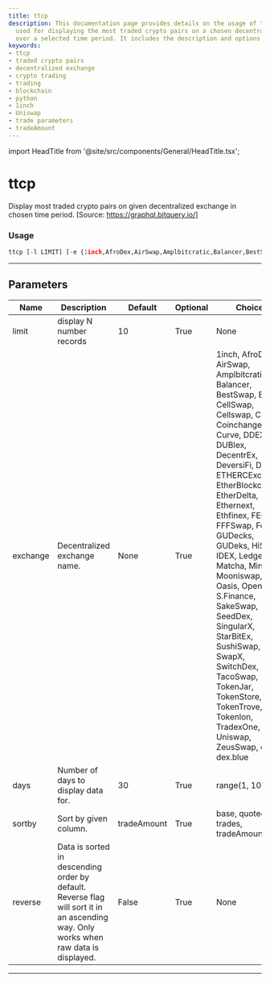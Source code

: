 ```yaml
---
title: ttcp
description: This documentation page provides details on the usage of the ttcp tool
  used for displaying the most traded crypto pairs on a chosen decentralized exchange
  over a selected time period. It includes the description and options for each parameter.
keywords:
- ttcp
- traded crypto pairs
- decentralized exchange
- crypto trading
- trading
- blockchain
- python
- 1inch
- Uniswap
- trade parameters
- tradeAmount
---
```


import HeadTitle from '@site/src/components/General/HeadTitle.tsx';

<HeadTitle title="ttcp - Onchain - Crypto - Reference | OpenBB Terminal Docs" />

# ttcp

Display most traded crypto pairs on given decentralized exchange in chosen time period. [Source: https://graphql.bitquery.io/]

### Usage

```python
ttcp [-l LIMIT] [-e {1inch,AfroDex,AirSwap,Amplbitcratic,Balancer,BestSwap,Bitox,CellSwap,Cellswap,Cofix,Coinchangex,Curve,DDEX,DUBIex,DecentrEx,DeversiFi,Dodo,ETHERCExchange,EtherBlockchain,EtherDelta,Ethernext,Ethfinex,FEGex,FFFSwap,Fordex,GUDecks,GUDeks,HiSwap,IDEX,LedgerDex,Matcha,Miniswap,Mooniswap,Oasis,OpenRelay,S.Finance,SakeSwap,SeedDex,SingularX,StarBitEx,SushiSwap,SwapX,SwitchDex,TacoSwap,TokenJar,TokenStore,TokenTrove,Tokenlon,TradexOne,Uniswap,ZeusSwap,dYdX,dex.blue}] [-d DAYS] [-s {base,quoted,trades,tradeAmount}] [-r]
```

---

## Parameters

| Name | Description | Default | Optional | Choices |
| ---- | ----------- | ------- | -------- | ------- |
| limit | display N number records | 10 | True | None |
| exchange | Decentralized exchange name. | None | True | 1inch, AfroDex, AirSwap, Amplbitcratic, Balancer, BestSwap, Bitox, CellSwap, Cellswap, Cofix, Coinchangex, Curve, DDEX, DUBIex, DecentrEx, DeversiFi, Dodo, ETHERCExchange, EtherBlockchain, EtherDelta, Ethernext, Ethfinex, FEGex, FFFSwap, Fordex, GUDecks, GUDeks, HiSwap, IDEX, LedgerDex, Matcha, Miniswap, Mooniswap, Oasis, OpenRelay, S.Finance, SakeSwap, SeedDex, SingularX, StarBitEx, SushiSwap, SwapX, SwitchDex, TacoSwap, TokenJar, TokenStore, TokenTrove, Tokenlon, TradexOne, Uniswap, ZeusSwap, dYdX, dex.blue |
| days | Number of days to display data for. | 30 | True | range(1, 100) |
| sortby | Sort by given column. | tradeAmount | True | base, quoted, trades, tradeAmount |
| reverse | Data is sorted in descending order by default. Reverse flag will sort it in an ascending way. Only works when raw data is displayed. | False | True | None |

---
